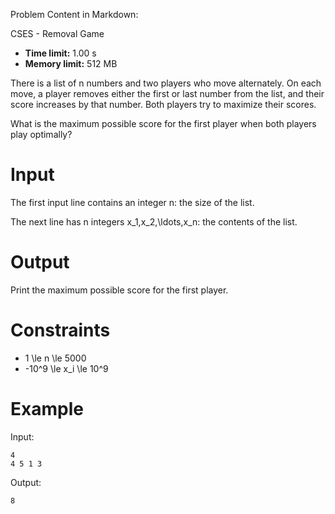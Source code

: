 Problem Content in Markdown:


CSES \- Removal Game




* **Time limit:** 1\.00 s
* **Memory limit:** 512 MB




There is a list of n numbers and two players who move alternately. On each move, a player removes either the first or last number from the list, and their score increases by that number. Both players try to maximize their scores.


What is the maximum possible score for the first player when both players play optimally?


Input
=====


The first input line contains an integer n: the size of the list.


The next line has n integers x\_1,x\_2,\\ldots,x\_n: the contents of the list.


Output
======


Print the maximum possible score for the first player.


Constraints
===========


* 1 \\le n \\le 5000
* \-10^9 \\le x\_i \\le 10^9


Example
=======


Input:



```
4
4 5 1 3

```

Output:



```
8

```
 
